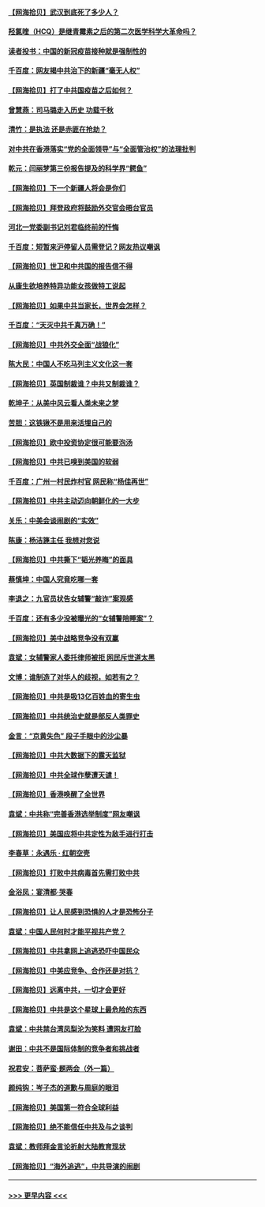 #### [【网海拾贝】武汉到底死了多少人？](../pages/nsc993/n12863707.md?t=04081152) 
#### [羟氯喹（HCQ）是继青霉素之后的第二次医学科学大革命吗？](../pages/nsc993/n12638564.md?t=04081152) 
#### [读者投书：中国的新冠疫苗接种就是强制性的](../pages/nsc993/n12859932.md?t=04081152) 
#### [千百度：网友揭中共治下的新疆“毫无人权”](../pages/nsc993/n12858385.md?t=04081152) 
#### [【网海拾贝】打了中共国疫苗之后如何？](../pages/nsc993/n12857866.md?t=04081152) 
#### [曾慧燕：司马璐走入历史 功载千秋](../pages/nsc993/n12856996.md?t=04081152) 
#### [清竹：是执法 还是赤匪在抢劫？](../pages/nsc993/n12856952.md?t=04081152) 
#### [对中共在香港落实“党的全面领导”与“全面管治权”的法理批判](../pages/nsc993/n12856929.md?t=04081152) 
#### [乾元：闫丽梦第三份报告提及的科学界“鳄鱼”](../pages/nsc993/n12855985.md?t=04081152) 
#### [【网海拾贝】下一个新疆人将会是你们](../pages/nsc993/n12855864.md?t=04081152) 
#### [【网海拾贝】拜登政府将鼓励外交官会晤台官员](../pages/nsc993/n12853615.md?t=04081152) 
#### [河北一党委副书记刘君临终前的忏悔](../pages/nsc993/n12849420.md?t=04081152) 
#### [千百度：短暂来沪停留人员需登记？网友热议嘲讽](../pages/nsc993/n12853497.md?t=04081152) 
#### [【网海拾贝】世卫和中共国的报告信不得](../pages/nsc993/n12850902.md?t=04081152) 
#### [从康生欲培养特异功能女孩做特工说起](../pages/nsc993/n12849289.md?t=04081152) 
#### [【网海拾贝】如果中共当家长，世界会怎样？](../pages/nsc993/n12848436.md?t=04081152) 
#### [千百度：“天灭中共千真万确！”](../pages/nsc993/n12845659.md?t=04081152) 
#### [【网海拾贝】中共外交全面“战狼化”](../pages/nsc993/n12845607.md?t=04081152) 
#### [陈大民：中国人不吃马列主义文化这一套](../pages/nsc993/n12842496.md?t=04081152) 
#### [【网海拾贝】英国制裁谁？中共又制裁谁？](../pages/nsc993/n12840909.md?t=04081152) 
#### [乾坤子：从美中风云看人类未来之梦](../pages/nsc993/n12840590.md?t=04081152) 
#### [苦胆：这铁锹不是用来活埋自己的](../pages/nsc993/n12839512.md?t=04081152) 
#### [【网海拾贝】欧中投资协定很可能要泡汤](../pages/nsc993/n12835122.md?t=04081152) 
#### [【网海拾贝】中共已嗅到美国的软弱](../pages/nsc993/n12832411.md?t=04081152) 
#### [千百度：广州一村民炸村官 网民称“杨佳再世”](../pages/nsc993/n12832380.md?t=04081152) 
#### [【网海拾贝】中共主动迈向朝鲜化的一大步](../pages/nsc993/n12829887.md?t=04081152) 
#### [关乐：中美会谈闹剧的“实效”](../pages/nsc993/n12826698.md?t=04081152) 
#### [陈康：杨洁篪主任  我想对您说](../pages/nsc993/n12826609.md?t=04081152) 
#### [【网海拾贝】中共撕下“韬光养晦”的面具](../pages/nsc993/n12826459.md?t=04081152) 
#### [蔡慎坤：中国人究竟吃哪一套](../pages/nsc993/n12826010.md?t=04081152) 
#### [李退之：九官员状告女辅警“敲诈”案观感](../pages/nsc993/n12823984.md?t=04081152) 
#### [千百度：还有多少没被曝光的“女辅警陪睡案”？](../pages/nsc993/n12822136.md?t=04081152) 
#### [【网海拾贝】美中战略竞争没有双赢](../pages/nsc993/n12822105.md?t=04081152) 
#### [袁斌：女辅警家人委托律师被拒 网民斥世道太黑](../pages/nsc993/n12822004.md?t=04081152) 
#### [文博：谁制造了对华人的歧视，如若有之？](../pages/nsc993/n12821635.md?t=04081152) 
#### [【网海拾贝】中共是吸13亿百姓血的寄生虫](../pages/nsc993/n12819191.md?t=04081152) 
#### [【网海拾贝】中共统治史就是部反人类罪史](../pages/nsc993/n12816738.md?t=04081152) 
#### [金言：“京黄失色” 段子手眼中的沙尘暴](../pages/nsc993/n12815700.md?t=04081152) 
#### [【网海拾贝】中共大数据下的露天监狱](../pages/nsc993/n12811075.md?t=04081152) 
#### [【网海拾贝】中共全球作孽遭天谴！](../pages/nsc993/n12810258.md?t=04081152) 
#### [【网海拾贝】香港唤醒了全世界](../pages/nsc993/n12809100.md?t=04081152) 
#### [袁斌：中共称“完善香港选举制度”网友嘲讽](../pages/nsc993/n12808994.md?t=04081152) 
#### [【网海拾贝】美国应将中共定性为敌手进行打击](../pages/nsc993/n12806870.md?t=04081152) 
#### [李春草：永遇乐 · 红朝空壳](../pages/nsc993/n12805365.md?t=04081152) 
#### [【网海拾贝】打败中共病毒首先需打败中共](../pages/nsc993/n12803930.md?t=04081152) 
#### [金浴凤：宴清都‧哭春](../pages/nsc993/n12801601.md?t=04081152) 
#### [【网海拾贝】让人民感到恐惧的人才是恐怖分子](../pages/nsc993/n12799347.md?t=04081152) 
#### [袁斌：中国人民何时才能平视共产党？](../pages/nsc993/n12799306.md?t=04081152) 
#### [【网海拾贝】中共拿网上追逃恐吓中国民众](../pages/nsc993/n12796905.md?t=04081152) 
#### [【网海拾贝】中美应竞争、合作还是对抗？](../pages/nsc993/n12794675.md?t=04081152) 
#### [【网海拾贝】远离中共，一切才会更好](../pages/nsc993/n12793572.md?t=04081152) 
#### [【网海拾贝】中共是这个星球上最危险的东西](../pages/nsc993/n12791400.md?t=04081152) 
#### [袁斌：中共禁台湾凤梨沦为笑料 遭网友打脸](../pages/nsc993/n12791335.md?t=04081152) 
#### [谢田：中共不是国际体制的竞争者和挑战者](../pages/nsc993/n12791212.md?t=04081152) 
#### [祝君安：菩萨蛮·题两会（外一篇）](../pages/nsc993/n12786801.md?t=04081152) 
#### [颜纯钩：岑子杰的道歉与周庭的眼泪](../pages/nsc993/n12786775.md?t=04081152) 
#### [【网海拾贝】美国第一符合全球利益](../pages/nsc993/n12786666.md?t=04081152) 
#### [【网海拾贝】绝不能信任中共及与之谈判](../pages/nsc993/n12784266.md?t=04081152) 
#### [袁斌：教师拜金言论折射大陆教育现状](../pages/nsc993/n12783868.md?t=04081152) 
#### [【网海拾贝】“海外追逃”，中共导演的闹剧](../pages/nsc993/n12781638.md?t=04081152) 

----
#### [ >>> 更早内容 <<< ](../indexes/nsc993-earlier.md)
